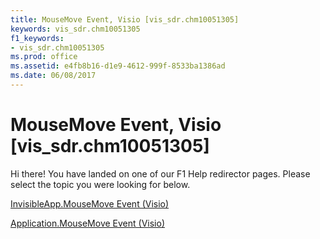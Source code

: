 ```yaml
---
title: MouseMove Event, Visio [vis_sdr.chm10051305]
keywords: vis_sdr.chm10051305
f1_keywords:
- vis_sdr.chm10051305
ms.prod: office
ms.assetid: e4fb8b16-d1e9-4612-999f-8533ba1386ad
ms.date: 06/08/2017
---
```



# MouseMove Event, Visio [vis_sdr.chm10051305]

Hi there! You have landed on one of our F1 Help redirector pages. Please select the topic you were looking for below.

[InvisibleApp.MouseMove Event (Visio)](http://msdn.microsoft.com/library/7f360b69-539e-bdf2-2ff5-1b67090e01ac%28Office.15%29.aspx)

[Application.MouseMove Event (Visio)](http://msdn.microsoft.com/library/3ffd86f8-8700-88a7-9ffc-24df11c93dd4%28Office.15%29.aspx)


